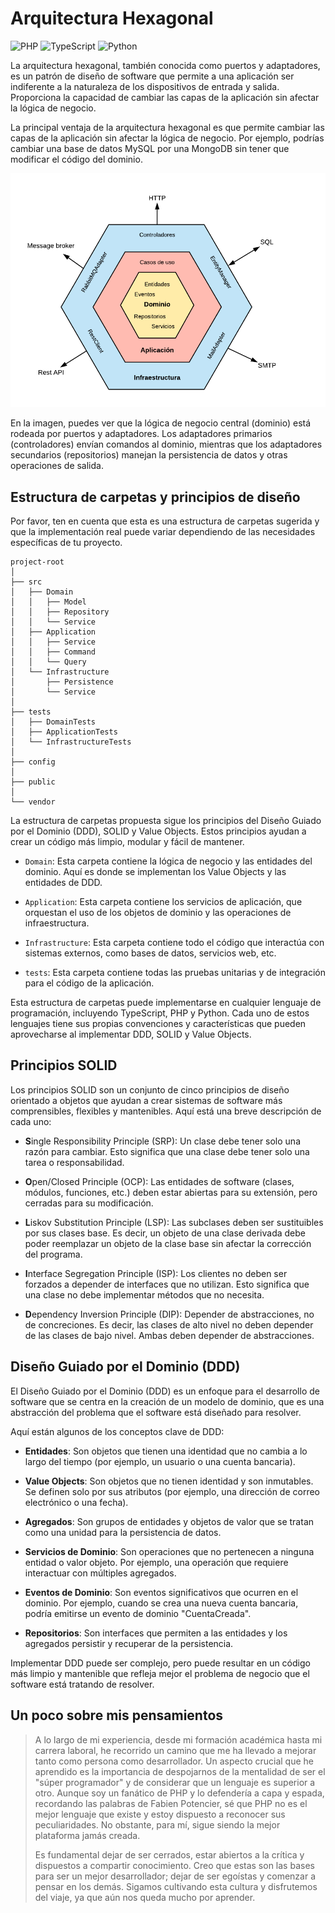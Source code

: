 # Arquitectura Hexagonal

![PHP](https://img.shields.io/badge/-PHP-777BB4?style=flat-square&logo=php&logoColor=white)
![TypeScript](https://img.shields.io/badge/-TypeScript-007ACC?style=flat-square&logo=typescript&logoColor=white)
![Python](https://img.shields.io/badge/-Python-3776AB?style=flat-square&logo=python&logoColor=white)

La arquitectura hexagonal, también conocida como puertos y adaptadores, es un patrón de diseño de software que permite a una aplicación ser indiferente a la naturaleza de los dispositivos de entrada y salida. Proporciona la capacidad de cambiar las capas de la aplicación sin afectar la lógica de negocio.

La principal ventaja de la arquitectura hexagonal es que permite cambiar las capas de la aplicación sin afectar la lógica de negocio. Por ejemplo, podrías cambiar una base de datos MySQL por una MongoDB sin tener que modificar el código del dominio.

![Arquitectura Hexagonal](./resource/hexagonal.png)

En la imagen, puedes ver que la lógica de negocio central (dominio) está rodeada por puertos y adaptadores. Los adaptadores primarios (controladores) envían comandos al dominio, mientras que los adaptadores secundarios (repositorios) manejan la persistencia de datos y otras operaciones de salida.

## Estructura de carpetas y principios de diseño

Por favor, ten en cuenta que esta es una estructura de carpetas sugerida y que la implementación real puede variar dependiendo de las necesidades específicas de tu proyecto.
```
project-root
│
├── src
│   ├── Domain
│   │   ├── Model
│   │   ├── Repository
│   │   └── Service
│   ├── Application
│   │   ├── Service
│   │   ├── Command
│   │   └── Query
│   └── Infrastructure
│       ├── Persistence
│       └── Service
│
├── tests
│   ├── DomainTests
│   ├── ApplicationTests
│   └── InfrastructureTests
│
├── config
│
├── public
│
└── vendor

```

La estructura de carpetas propuesta sigue los principios del Diseño Guiado por el Dominio (DDD), SOLID y Value Objects. Estos principios ayudan a crear un código más limpio, modular y fácil de mantener.

- `Domain`: Esta carpeta contiene la lógica de negocio y las entidades del dominio. Aquí es donde se implementan los Value Objects y las entidades de DDD.

- `Application`: Esta carpeta contiene los servicios de aplicación, que orquestan el uso de los objetos de dominio y las operaciones de infraestructura.

- `Infrastructure`: Esta carpeta contiene todo el código que interactúa con sistemas externos, como bases de datos, servicios web, etc.

- `tests`: Esta carpeta contiene todas las pruebas unitarias y de integración para el código de la aplicación.

Esta estructura de carpetas puede implementarse en cualquier lenguaje de programación, incluyendo TypeScript, PHP y Python. Cada uno de estos lenguajes tiene sus propias convenciones y características que pueden aprovecharse al implementar DDD, SOLID y Value Objects.

## Principios SOLID

Los principios SOLID son un conjunto de cinco principios de diseño orientado a objetos que ayudan a crear sistemas de software más comprensibles, flexibles y mantenibles. Aquí está una breve descripción de cada uno:

- **S**ingle Responsibility Principle (SRP): Un clase debe tener solo una razón para cambiar. Esto significa que una clase debe tener solo una tarea o responsabilidad.

- **O**pen/Closed Principle (OCP): Las entidades de software (clases, módulos, funciones, etc.) deben estar abiertas para su extensión, pero cerradas para su modificación.

- **L**iskov Substitution Principle (LSP): Las subclases deben ser sustituibles por sus clases base. Es decir, un objeto de una clase derivada debe poder reemplazar un objeto de la clase base sin afectar la corrección del programa.

- **I**nterface Segregation Principle (ISP): Los clientes no deben ser forzados a depender de interfaces que no utilizan. Esto significa que una clase no debe implementar métodos que no necesita.

- **D**ependency Inversion Principle (DIP): Depender de abstracciones, no de concreciones. Es decir, las clases de alto nivel no deben depender de las clases de bajo nivel. Ambas deben depender de abstracciones.

## Diseño Guiado por el Dominio (DDD)

El Diseño Guiado por el Dominio (DDD) es un enfoque para el desarrollo de software que se centra en la creación de un modelo de dominio, que es una abstracción del problema que el software está diseñado para resolver.

Aquí están algunos de los conceptos clave de DDD:

- **Entidades**: Son objetos que tienen una identidad que no cambia a lo largo del tiempo (por ejemplo, un usuario o una cuenta bancaria).

- **Value Objects**: Son objetos que no tienen identidad y son inmutables. Se definen solo por sus atributos (por ejemplo, una dirección de correo electrónico o una fecha).

- **Agregados**: Son grupos de entidades y objetos de valor que se tratan como una unidad para la persistencia de datos.

- **Servicios de Dominio**: Son operaciones que no pertenecen a ninguna entidad o valor objeto. Por ejemplo, una operación que requiere interactuar con múltiples agregados.

- **Eventos de Dominio**: Son eventos significativos que ocurren en el dominio. Por ejemplo, cuando se crea una nueva cuenta bancaria, podría emitirse un evento de dominio "CuentaCreada".

- **Repositorios**: Son interfaces que permiten a las entidades y los agregados persistir y recuperar de la persistencia.

Implementar DDD puede ser complejo, pero puede resultar en un código más limpio y mantenible que refleja mejor el problema de negocio que el software está tratando de resolver.

## Un poco sobre mis pensamientos

> A lo largo de mi experiencia, desde mi formación académica hasta mi carrera laboral, he recorrido un camino que me ha llevado a mejorar tanto como persona como desarrollador. Un aspecto crucial que he aprendido es la importancia de despojarnos de la mentalidad de ser el "súper programador" y de considerar que un lenguaje es superior a otro. Aunque soy un fanático de PHP y lo defendería a capa y espada, recordando las palabras de Fabien Potencier, sé que PHP no es el mejor lenguaje que existe y estoy dispuesto a reconocer sus peculiaridades. No obstante, para mí, sigue siendo la mejor plataforma jamás creada.
>
> Es fundamental dejar de ser cerrados, estar abiertos a la crítica y dispuestos a compartir conocimiento. Creo que estas son las bases para ser un mejor desarrollador; dejar de ser egoístas y comenzar a pensar en los demás. Sigamos cultivando esta cultura y disfrutemos del viaje, ya que aún nos queda mucho por aprender.
